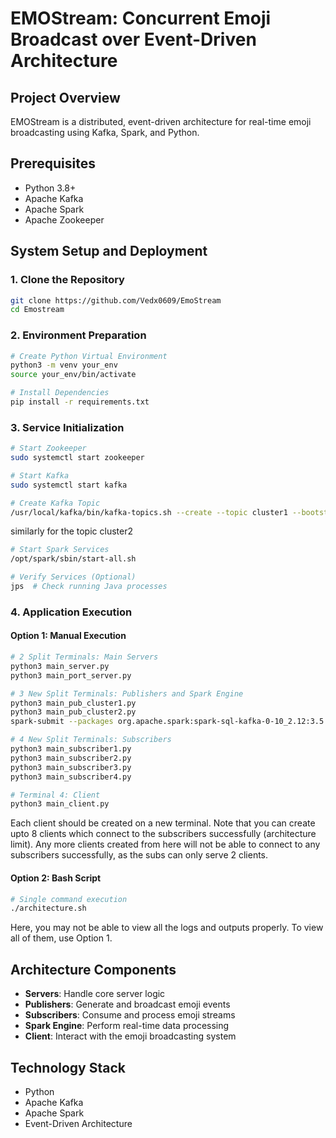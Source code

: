 # EMOStream: Concurrent Emoji Broadcast over Event-Driven Architecture

## Project Overview
EMOStream is a distributed, event-driven architecture for real-time emoji broadcasting using Kafka, Spark, and Python.

## Prerequisites
- Python 3.8+
- Apache Kafka
- Apache Spark
- Apache Zookeeper

## System Setup and Deployment

### 1. Clone the Repository
```bash
git clone https://github.com/Vedx0609/EmoStream
cd Emostream
```

### 2. Environment Preparation
```bash
# Create Python Virtual Environment
python3 -m venv your_env
source your_env/bin/activate

# Install Dependencies
pip install -r requirements.txt
```

### 3. Service Initialization
```bash
# Start Zookeeper
sudo systemctl start zookeeper

# Start Kafka
sudo systemctl start kafka

# Create Kafka Topic
/usr/local/kafka/bin/kafka-topics.sh --create --topic cluster1 --bootstrap-server localhost:9092 --partitions 1 --replication-factor 1
```
similarly for the topic cluster2
```bash
# Start Spark Services
/opt/spark/sbin/start-all.sh

# Verify Services (Optional)
jps  # Check running Java processes
```

### 4. Application Execution

#### Option 1: Manual Execution
```bash
# 2 Split Terminals: Main Servers
python3 main_server.py
python3 main_port_server.py

# 3 New Split Terminals: Publishers and Spark Engine
python3 main_pub_cluster1.py
python3 main_pub_cluster2.py
spark-submit --packages org.apache.spark:spark-sql-kafka-0-10_2.12:3.5.3 main_spark_engine.py

# 4 New Split Terminals: Subscribers
python3 main_subscriber1.py
python3 main_subscriber2.py
python3 main_subscriber3.py
python3 main_subscriber4.py

# Terminal 4: Client
python3 main_client.py
```
Each client should be created on a new terminal.
Note that you can create upto 8 clients which connect to the subscribers successfully (architecture limit). Any more clients created from here will not be able to connect to any subscribers successfully, as the subs can only serve 2 clients.
#### Option 2: Bash Script
```bash
# Single command execution
./architecture.sh
```
Here, you may not be able to view all the logs and outputs properly. To view all of them, use Option 1.
## Architecture Components
- **Servers**: Handle core server logic
- **Publishers**: Generate and broadcast emoji events
- **Subscribers**: Consume and process emoji streams
- **Spark Engine**: Perform real-time data processing
- **Client**: Interact with the emoji broadcasting system

## Technology Stack
- Python
- Apache Kafka
- Apache Spark
- Event-Driven Architecture
